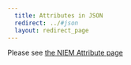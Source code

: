 ```yaml
---
  title: Attributes in JSON
  redirect: ../#json
  layout: redirect_page
---
```


Please see [the NIEM Attribute page](../#json)
